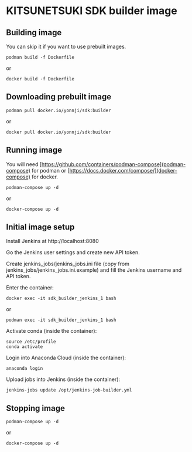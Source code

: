 KITSUNETSUKI SDK builder image
==============================


Building image
--------------

You can skip it if you want to use prebuilt images.

```
podman build -f Dockerfile
```

or

```
docker build -f Dockerfile
```


Downloading prebuilt image
--------------------------

```
podman pull docker.io/yonnji/sdk:builder
```

or

```
docker pull docker.io/yonnji/sdk:builder
```


Running image
-------------

You will need [https://github.com/containers/podman-compose](podman-compose) for podman
or [https://docs.docker.com/compose/](docker-compose) for docker.

```
podman-compose up -d
```

or

```
docker-compose up -d
```


Initial image setup
-------------------

Install Jenkins at http://localhost:8080

Go the Jenkins user settings and create new API token.

Create jenkins_jobs/jenkins_jobs.ini file (copy from jenkins_jobs/jenkins_jobs.ini.example)
and fill the Jenkins username and API token.

Enter the container:

```
docker exec -it sdk_builder_jenkins_1 bash
```

or

```
podman exec -it sdk_builder_jenkins_1 bash
```

Activate conda (inside the container):

```
source /etc/profile
conda activate
```

Login into Anaconda Cloud (inside the container):

```
anaconda login
```

Upload jobs into Jenkins (inside the container):

```
jenkins-jobs update /opt/jenkins-job-builder.yml
```


Stopping image
--------------

```
podman-compose up -d
```

or

```
docker-compose up -d
```
